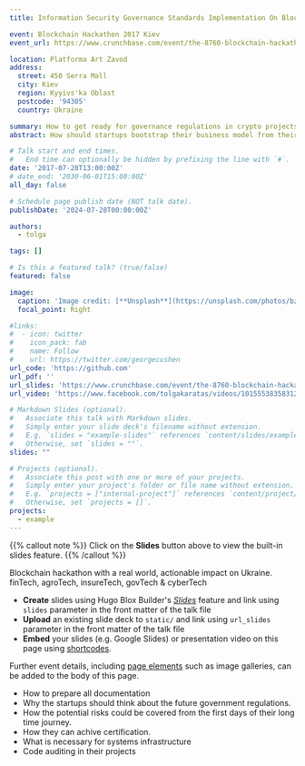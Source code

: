 ```yaml
---
title: Information Security Governance Standards Implementation On BlockChain Projects

event: Blockchain Hackathon 2017 Kiev
event_url: https://www.crunchbase.com/event/the-8760-blockchain-hackathon-kiev-2017728

location: Platforma Art Zavod
address:
  street: 450 Serra Mall
  city: Kiev
  region: Kyyivs'ka Oblast
  postcode: '94305'
  country: Ukraine

summary: How to get ready for governance regulations in crypto projects
abstract: How should startups bootstrap their business model from their ideas first days. How they should prepare their documentation. How they can be ready for the next regulations which still not applied in the industry. How can they do their job in the right way. How PCI-DSS started and how the payment card industry giants came together to create the best practise model for their spesific needs about information security 

# Talk start and end times.
#   End time can optionally be hidden by prefixing the line with `#`.
date: '2017-07-28T13:00:00Z'
# date_end: '2030-06-01T15:00:00Z'
all_day: false

# Schedule page publish date (NOT talk date).
publishDate: '2024-07-28T00:00:00Z'

authors:
  - tolga

tags: []

# Is this a featured talk? (true/false)
featured: false

image:
  caption: 'Image credit: [**Unsplash**](https://unsplash.com/photos/bzdhc5b3Bxs)'
  focal_point: Right

#links:
#  - icon: twitter
#    icon_pack: fab
#    name: Follow
#    url: https://twitter.com/georgecushen
url_code: 'https://github.com'
url_pdf: ''
url_slides: 'https://www.crunchbase.com/event/the-8760-blockchain-hackathon-kiev-2017728'
url_video: 'https://www.facebook.com/tolgakaratas/videos/10155538358312974'

# Markdown Slides (optional).
#   Associate this talk with Markdown slides.
#   Simply enter your slide deck's filename without extension.
#   E.g. `slides = "example-slides"` references `content/slides/example-slides.md`.
#   Otherwise, set `slides = ""`.
slides: ""

# Projects (optional).
#   Associate this post with one or more of your projects.
#   Simply enter your project's folder or file name without extension.
#   E.g. `projects = ["internal-project"]` references `content/project/deep-learning/index.md`.
#   Otherwise, set `projects = []`.
projects:
  - example
---
```


{{% callout note %}}
Click on the **Slides** button above to view the built-in slides feature.
{{% /callout %}}

Blockchain hackathon with a real world, actionable impact on Ukraine. finTech, agroTech, insureTech, govTech & cyberTech

- **Create** slides using Hugo Blox Builder's [_Slides_](https://docs.hugoblox.com/reference/content-types/) feature and link using `slides` parameter in the front matter of the talk file
- **Upload** an existing slide deck to `static/` and link using `url_slides` parameter in the front matter of the talk file
- **Embed** your slides (e.g. Google Slides) or presentation video on this page using [shortcodes](https://docs.hugoblox.com/reference/markdown/).

Further event details, including [page elements](https://docs.hugoblox.com/reference/markdown/) such as image galleries, can be added to the body of this page.


- How to prepare all documentation
- Why the startups should think about the future government regulations.
- How the potential risks could be covered from the first days of their long time journey.
- How they can achive certification. 
- What is necessary for systems infrastructure
- Code auditing in their projects